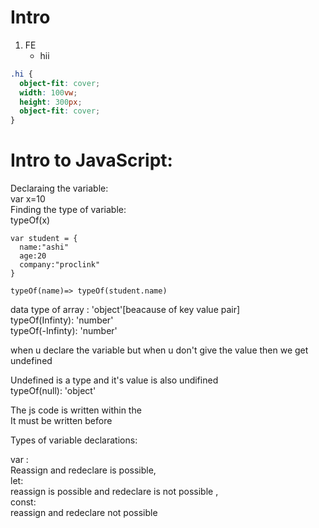 # Intro

1. FE
   - hii

```css
.hi {
  object-fit: cover;
  width: 100vw;
  height: 300px;
  object-fit: cover;
}
```

# Intro to JavaScript:

Declaraing the variable:  
 var x=10  
Finding the type of variable:  
 typeOf(x)

```Js
var student = {
  name:"ashi"
  age:20
  company:"proclink"
}

typeOf(name)=> typeOf(student.name)

```

data type of array : 'object'[beacause of key value pair]  
typeOf(Infinty): 'number'  
typeOf(-Infinty): 'number'

when u declare the variable but when u don't give the value then we get undefined

Undefined is a type and it's value is also undifined  
typeOf(null): 'object'

The js code is written within the <script></script>  
It must be written before </body>

Types of variable declarations:

var :  
 Reassign and redeclare is possible,  
 let:  
 reassign is possible and redeclare is not possible ,  
 const:  
 reassign and redeclare not possible
